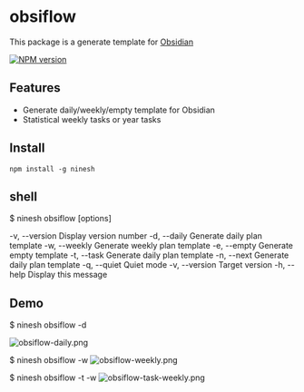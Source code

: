 # obsiflow

This package is a generate template for [Obsidian](https://obsidian.md)

[![NPM version][npm-image]][npm-url]

## Features

- Generate daily/weekly/empty template for Obsidian
- Statistical weekly tasks or year tasks

## Install
```shell
npm install -g ninesh
```

## shell
 $ ninesh obsiflow [options]

-v, --version            Display version number
-d, --daily              Generate daily plan template
-w, --weekly             Generate weekly plan template
-e, --empty              Generate empty template
-t, --task               Generate daily plan template
-n, --next               Generate daily plan template
-q, --quiet              Quiet mode
-v, --version <version>  Target version
-h, --help               Display this message

## Demo
$ ninesh obsiflow -d

![obsiflow-daily.png](https://raw.githubusercontent.com/ajiu9/shell/main/static/img/obsiflow-daily.png)

$ ninesh obsiflow -w
![obsiflow-weekly.png](https://raw.githubusercontent.com/ajiu9/shell/main/static/img/obsiflow-weekly.png)

$ ninesh obsiflow -t -w
![obsiflow-task-weekly.png](https://raw.githubusercontent.com/ajiu9/shell/main/static/img/obsiflow-task-weekly.png)

[npm-image]: https://img.shields.io/npm/v/obsiflow.svg?style=flat-square
[npm-url]: https://npmjs.com/package/obsiflow
